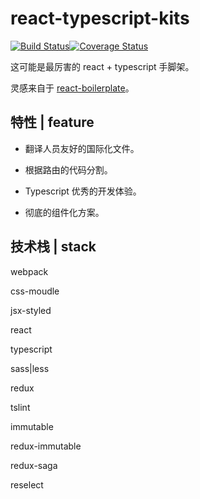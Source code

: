 
# react-typescript-kits

[![Build Status](https://travis-ci.org/EYHN/react-typescript-kits.svg?branch=master)](https://travis-ci.org/EYHN/react-typescript-kits)[![Coverage Status](https://coveralls.io/repos/github/EYHN/react-typescript-kits/badge.svg?branch=master)](https://coveralls.io/github/EYHN/react-typescript-kits?branch=master)

这可能是最厉害的 react + typescript 手脚架。

灵感来自于 [react-boilerplate](https://github.com/react-boilerplate/react-boilerplate)。

## 特性 | feature

* 翻译人员友好的国际化文件。

* 根据路由的代码分割。

* Typescript 优秀的开发体验。

* 彻底的组件化方案。

## 技术栈 | stack

webpack

css-moudle

jsx-styled

react

typescript

sass|less

redux

tslint

immutable

redux-immutable

redux-saga

reselect
